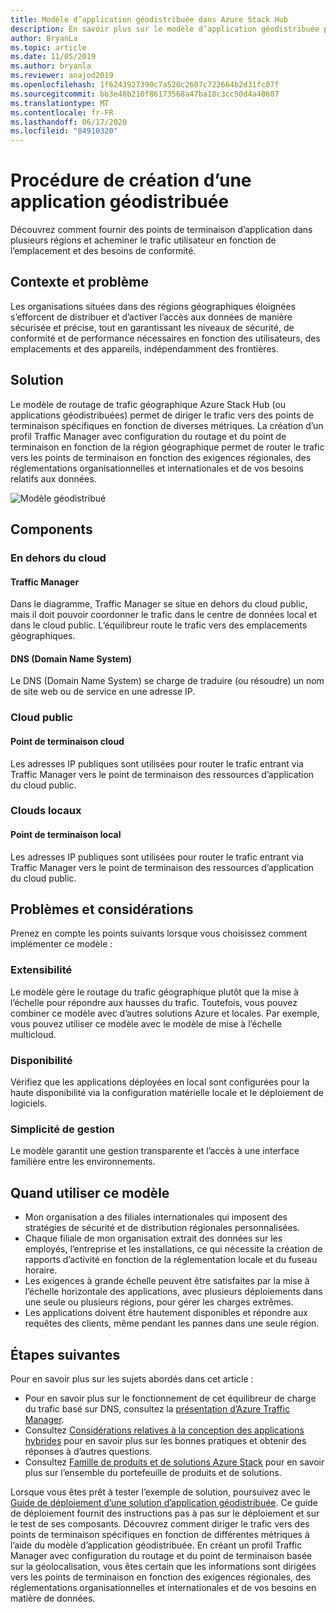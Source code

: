 ```yaml
---
title: Modèle d’application géodistribuée dans Azure Stack Hub
description: En savoir plus sur le modèle d’application géodistribuée pour la périphérie intelligente utilisant Azure et Azure Stack Hub.
author: BryanLa
ms.topic: article
ms.date: 11/05/2019
ms.author: bryanla
ms.reviewer: anajod2019
ms.openlocfilehash: 1f6243927390c7a520c2607c722664b2d31fc07f
ms.sourcegitcommit: bb3e40b210f86173568a47ba18c3cc50d4a40607
ms.translationtype: MT
ms.contentlocale: fr-FR
ms.lasthandoff: 06/17/2020
ms.locfileid: "84910320"
---
```

# <a name="geo-distributed-app-pattern"></a>Procédure de création d’une application géodistribuée

Découvrez comment fournir des points de terminaison d’application dans plusieurs régions et acheminer le trafic utilisateur en fonction de l’emplacement et des besoins de conformité.

## <a name="context-and-problem"></a>Contexte et problème

Les organisations situées dans des régions géographiques éloignées s’efforcent de distribuer et d’activer l’accès aux données de manière sécurisée et précise, tout en garantissant les niveaux de sécurité, de conformité et de performance nécessaires en fonction des utilisateurs, des emplacements et des appareils, indépendamment des frontières.

## <a name="solution"></a>Solution

Le modèle de routage de trafic géographique Azure Stack Hub (ou applications géodistribuées) permet de diriger le trafic vers des points de terminaison spécifiques en fonction de diverses métriques. La création d’un profil Traffic Manager avec configuration du routage et du point de terminaison en fonction de la région géographique permet de router le trafic vers les points de terminaison en fonction des exigences régionales, des réglementations organisationnelles et internationales et de vos besoins relatifs aux données.

![Modèle géodistribué](media/pattern-geo-distributed/geo-distribution.png)

## <a name="components"></a>Components

### <a name="outside-the-cloud"></a>En dehors du cloud

#### <a name="traffic-manager"></a>Traffic Manager

Dans le diagramme, Traffic Manager se situe en dehors du cloud public, mais il doit pouvoir coordonner le trafic dans le centre de données local et dans le cloud public. L’équilibreur route le trafic vers des emplacements géographiques.

#### <a name="domain-name-system-dns"></a>DNS (Domain Name System)

Le DNS (Domain Name System) se charge de traduire (ou résoudre) un nom de site web ou de service en une adresse IP.

### <a name="public-cloud"></a>Cloud public

#### <a name="cloud-endpoint"></a>Point de terminaison cloud

Les adresses IP publiques sont utilisées pour router le trafic entrant via Traffic Manager vers le point de terminaison des ressources d’application du cloud public.  

### <a name="local-clouds"></a>Clouds locaux

#### <a name="local-endpoint"></a>Point de terminaison local

Les adresses IP publiques sont utilisées pour router le trafic entrant via Traffic Manager vers le point de terminaison des ressources d’application du cloud public.

## <a name="issues-and-considerations"></a>Problèmes et considérations

Prenez en compte les points suivants lorsque vous choisissez comment implémenter ce modèle :

### <a name="scalability"></a>Extensibilité

Le modèle gère le routage du trafic géographique plutôt que la mise à l’échelle pour répondre aux hausses du trafic. Toutefois, vous pouvez combiner ce modèle avec d’autres solutions Azure et locales. Par exemple, vous pouvez utiliser ce modèle avec le modèle de mise à l’échelle multicloud.

### <a name="availability"></a>Disponibilité

Vérifiez que les applications déployées en local sont configurées pour la haute disponibilité via la configuration matérielle locale et le déploiement de logiciels.

### <a name="manageability"></a>Simplicité de gestion

Le modèle garantit une gestion transparente et l’accès à une interface familière entre les environnements.

## <a name="when-to-use-this-pattern"></a>Quand utiliser ce modèle

- Mon organisation a des filiales internationales qui imposent des stratégies de sécurité et de distribution régionales personnalisées.
- Chaque filiale de mon organisation extrait des données sur les employés, l’entreprise et les installations, ce qui nécessite la création de rapports d’activité en fonction de la réglementation locale et du fuseau horaire.
- Les exigences à grande échelle peuvent être satisfaites par la mise à l’échelle horizontale des applications, avec plusieurs déploiements dans une seule ou plusieurs régions, pour gérer les charges extrêmes.
- Les applications doivent être hautement disponibles et répondre aux requêtes des clients, même pendant les pannes dans une seule région.

## <a name="next-steps"></a>Étapes suivantes

Pour en savoir plus sur les sujets abordés dans cet article :

- Pour en savoir plus sur le fonctionnement de cet équilibreur de charge du trafic basé sur DNS, consultez la [présentation d’Azure Traffic Manager](/azure/traffic-manager/traffic-manager-overview).
- Consultez [Considérations relatives à la conception des applications hybrides](overview-app-design-considerations.md) pour en savoir plus sur les bonnes pratiques et obtenir des réponses à d’autres questions.
- Consultez [Famille de produits et de solutions Azure Stack](/azure-stack) pour en savoir plus sur l’ensemble du portefeuille de produits et de solutions.

Lorsque vous êtes prêt à tester l’exemple de solution, poursuivez avec le [Guide de déploiement d’une solution d’application géodistribuée](solution-deployment-guide-geo-distributed.md). Ce guide de déploiement fournit des instructions pas à pas sur le déploiement et sur le test de ses composants. Découvrez comment diriger le trafic vers des points de terminaison spécifiques en fonction de différentes métriques à l’aide du modèle d’application géodistribuée. En créant un profil Traffic Manager avec configuration du routage et du point de terminaison basée sur la géolocalisation, vous êtes certain que les informations sont dirigées vers les points de terminaison en fonction des exigences régionales, des réglementations organisationnelles et internationales et de vos besoins en matière de données.
